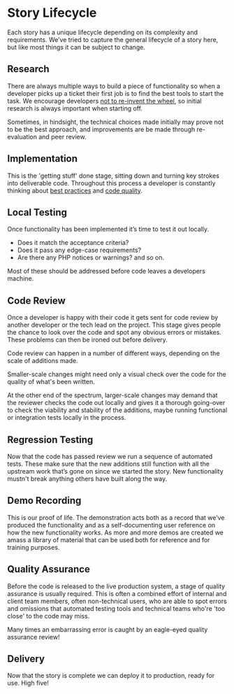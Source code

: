 # Story Lifecycle

Each story has a unique lifecycle depending on its complexity and requirements. We’ve tried to capture the general lifecycle of a story here, but like most things it can be subject to change.

## Research
There are always multiple ways to build a piece of functionality so when a developer picks up a ticket their first job is to find the best tools to start the task. We encourage developers [not to re-invent the wheel](/delivery_recipe/technical-delivery/code-quality/README.md#dont-write-code-write-new-code-only-when-everything-else-fails), so initial research is always important when starting off.

Sometimes, in hindsight, the technical choices made initially may prove not to be the best approach, and improvements are be made through re-evaluation and peer review.

## Implementation

This is the 'getting stuff' done stage, sitting down and turning key strokes into deliverable code. Throughout this process a developer is constantly thinking about [best practices](/delivery_recipe/technical-delivery/README.md) and [code quality](/delivery_recipe/technical-delivery/code-quality/README.md).

## Local Testing

Once functionality has been implemented it’s time to test it out locally. 

- Does it match the acceptance criteria?
- Does it pass any edge-case requirements?
- Are there any PHP notices or warnings? and so on.

Most of these should be addressed before code leaves a developers machine.

## Code Review

Once a developer is happy with their code it gets sent for code review by another developer or the tech lead on the project. This stage gives people the chance to look over the code and spot any obvious errors or mistakes. These problems can then be ironed out before delivery.

Code review can happen in a number of different ways, depending on the scale of additions made.

Smaller-scale changes might need only a visual check over the code for the quality of what's been written.

At the other end of the spectrum, larger-scale changes may demand that the reviewer checks the code out locally and gives it a thorough going-over to check the viability and stability of the additions, maybe running functional or integration tests locally in the process.

## Regression Testing

Now that the code has passed review we run a sequence of automated tests. These make sure that the new additions still function with all the upstream work that’s gone on since we started the story. New functionality mustn't break anything others have built along the way.

## Demo Recording

This is our proof of life. The demonstration acts both as a record that we’ve produced the functionality and as a self-documenting user reference on how the new functionality works. As more and more demos are created we amass a library of material that can be used both for reference and for training purposes.

## Quality Assurance

Before the code is released to the live production system, a stage of quality assurance is usually required. This is often a combined effort of internal and client team members, often non-technical users, who are able to spot errors and omissions that automated testing tools and technical teams who're 'too close' to the code may miss.

Many times an embarrassing error is caught by an eagle-eyed quality assurance review!

## Delivery

Now that the story is complete we can deploy it to production, ready for use. High five!
